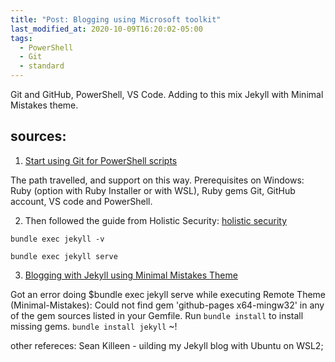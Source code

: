 ```yaml
---
title: "Post: Blogging using Microsoft toolkit"
last_modified_at: 2020-10-09T16:20:02-05:00
tags:
  - PowerShell
  - Git
  - standard
---
```

Git and GitHub, PowerShell, VS Code. 
Adding to this mix Jekyll with Minimal Mistakes theme. 

## sources:
1. [Start using Git for PowerShell scripts](https://4bes.nl/2019/06/02/step-by-step-start-using-git-for-powershell/)

The path travelled, and support on this way. 
Prerequisites on Windows: 
Ruby (option with Ruby Installer or with WSL), Ruby gems
Git, GitHub account, 
VS code and PowerShell. 



2. Then followed the guide from Holistic Security: 
[holistic security](https://holisticsecurity.io/2020/03/30/github-pages-and-jekyll-on-windows-10)

`bundle exec jekyll -v`

`bundle exec jekyll serve `


3. [Blogging with Jekyll using Minimal Mistakes Theme](https://purple.telstra.com.au/blog/opensource-blogging-with-jekyll-github-vscode-part-2)

Got an error doing $bundle exec jekyll serve while executing Remote Theme (Minimal-Mistakes): Could not find gem 'github-pages x64-mingw32' in any of the gem sources listed in your Gemfile.
Run `bundle install` to install missing gems.
`bundle install jekyll` ~!



other refereces: 
Sean Killeen - uilding my Jekyll blog with Ubuntu on WSL2; 